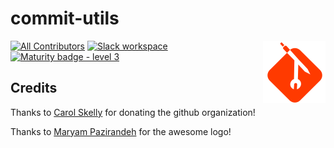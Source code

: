 # commit-utils

<span><img align="right" src="./docs/logo.svg" alt="Logo"></span>

[![All Contributors](https://img.shields.io/badge/all_contributors-8-orange.svg?style=flat)](#contributors)
[![Slack workspace](https://slackinvite.dev.tophat.com/badge.svg)](https://opensource.tophat.com/slack)
[![Maturity badge - level 3](https://img.shields.io/badge/Maturity-Level%203%20--%20Stable-green.svg)](https://github.com/tophat/getting-started/blob/master/scorecard.md)

## Credits

Thanks to [Carol Skelly](https://github.com/iatek) for donating the github organization!

Thanks to [Maryam Pazirandeh](https://github.com/maryampaz) for the awesome logo!
